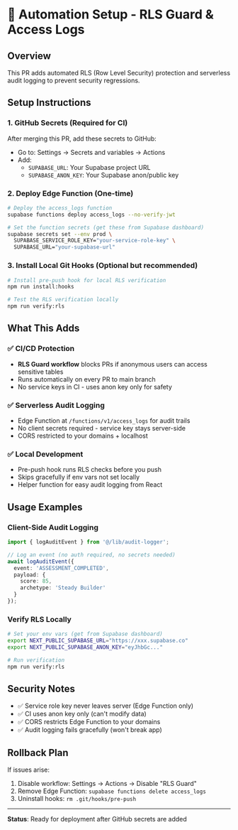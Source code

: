 # 🚀 Automation Setup - RLS Guard & Access Logs

## Overview
This PR adds automated RLS (Row Level Security) protection and serverless audit logging to prevent security regressions.

## Setup Instructions

### 1. GitHub Secrets (Required for CI)
After merging this PR, add these secrets to GitHub:
- Go to: Settings → Secrets and variables → Actions
- Add:
  - `SUPABASE_URL`: Your Supabase project URL
  - `SUPABASE_ANON_KEY`: Your Supabase anon/public key

### 2. Deploy Edge Function (One-time)
```bash
# Deploy the access_logs function
supabase functions deploy access_logs --no-verify-jwt

# Set the function secrets (get these from Supabase dashboard)
supabase secrets set --env prod \
  SUPABASE_SERVICE_ROLE_KEY="your-service-role-key" \
  SUPABASE_URL="your-supabase-url"
```

### 3. Install Local Git Hooks (Optional but recommended)
```bash
# Install pre-push hook for local RLS verification
npm run install:hooks

# Test the RLS verification locally
npm run verify:rls
```

## What This Adds

### ✅ CI/CD Protection
- **RLS Guard workflow** blocks PRs if anonymous users can access sensitive tables
- Runs automatically on every PR to main branch
- No service keys in CI - uses anon key only for safety

### ✅ Serverless Audit Logging
- Edge Function at `/functions/v1/access_logs` for audit trails
- No client secrets required - service key stays server-side
- CORS restricted to your domains + localhost

### ✅ Local Development
- Pre-push hook runs RLS checks before you push
- Skips gracefully if env vars not set locally
- Helper function for easy audit logging from React

## Usage Examples

### Client-Side Audit Logging
```typescript
import { logAuditEvent } from '@/lib/audit-logger';

// Log an event (no auth required, no secrets needed)
await logAuditEvent({
  event: 'ASSESSMENT_COMPLETED',
  payload: { 
    score: 85, 
    archetype: 'Steady Builder' 
  }
});
```

### Verify RLS Locally
```bash
# Set your env vars (get from Supabase dashboard)
export NEXT_PUBLIC_SUPABASE_URL="https://xxx.supabase.co"
export NEXT_PUBLIC_SUPABASE_ANON_KEY="eyJhbGc..."

# Run verification
npm run verify:rls
```

## Security Notes

- ✅ Service role key never leaves server (Edge Function only)
- ✅ CI uses anon key only (can't modify data)
- ✅ CORS restricts Edge Function to your domains
- ✅ Audit logging fails gracefully (won't break app)

## Rollback Plan

If issues arise:
1. Disable workflow: Settings → Actions → Disable "RLS Guard"
2. Remove Edge Function: `supabase functions delete access_logs`
3. Uninstall hooks: `rm .git/hooks/pre-push`

---

**Status**: Ready for deployment after GitHub secrets are added
